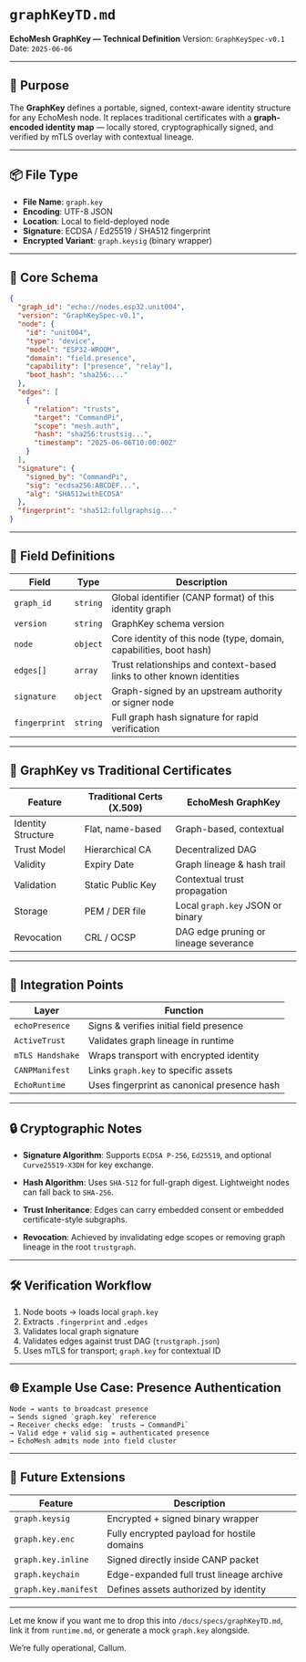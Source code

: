 # `graphKeyTD.md`

**EchoMesh GraphKey — Technical Definition**
Version: `GraphKeySpec-v0.1`
Date: `2025-06-06`

---

## 🎯 Purpose

The **GraphKey** defines a portable, signed, context-aware identity structure for any EchoMesh node. It replaces traditional certificates with a **graph-encoded identity map** — locally stored, cryptographically signed, and verified by mTLS overlay with contextual lineage.

---

## 📦 File Type

* **File Name**: `graph.key`
* **Encoding**: UTF-8 JSON
* **Location**: Local to field-deployed node
* **Signature**: ECDSA / Ed25519 / SHA512 fingerprint
* **Encrypted Variant**: `graph.keysig` (binary wrapper)

---

## 🧬 Core Schema

```json
{
  "graph_id": "echo://nodes.esp32.unit004",
  "version": "GraphKeySpec-v0.1",
  "node": {
    "id": "unit004",
    "type": "device",
    "model": "ESP32-WROOM",
    "domain": "field.presence",
    "capability": ["presence", "relay"],
    "boot_hash": "sha256:..."
  },
  "edges": [
    {
      "relation": "trusts",
      "target": "CommandPi",
      "scope": "mesh.auth",
      "hash": "sha256:trustsig...",
      "timestamp": "2025-06-06T10:00:00Z"
    }
  ],
  "signature": {
    "signed_by": "CommandPi",
    "sig": "ecdsa256:ABCDEF...",
    "alg": "SHA512withECDSA"
  },
  "fingerprint": "sha512:fullgraphsig..."
}
```

---

## 📐 Field Definitions

| Field         | Type     | Description                                                           |
| ------------- | -------- | --------------------------------------------------------------------- |
| `graph_id`    | `string` | Global identifier (CANP format) of this identity graph                |
| `version`     | `string` | GraphKey schema version                                               |
| `node`        | `object` | Core identity of this node (type, domain, capabilities, boot hash)    |
| `edges[]`     | `array`  | Trust relationships and context-based links to other known identities |
| `signature`   | `object` | Graph-signed by an upstream authority or signer node                  |
| `fingerprint` | `string` | Full graph hash signature for rapid verification                      |

---

## 🔐 GraphKey vs Traditional Certificates

| Feature            | Traditional Certs (X.509) | EchoMesh GraphKey                     |
| ------------------ | ------------------------- | ------------------------------------- |
| Identity Structure | Flat, name-based          | Graph-based, contextual               |
| Trust Model        | Hierarchical CA           | Decentralized DAG                     |
| Validity           | Expiry Date               | Graph lineage & hash trail            |
| Validation         | Static Public Key         | Contextual trust propagation          |
| Storage            | PEM / DER file            | Local `graph.key` JSON or binary      |
| Revocation         | CRL / OCSP                | DAG edge pruning or lineage severance |

---

## 🔁 Integration Points

| Layer            | Function                                    |
| ---------------- | ------------------------------------------- |
| `echoPresence`   | Signs & verifies initial field presence     |
| `ActiveTrust`    | Validates graph lineage in runtime          |
| `mTLS Handshake` | Wraps transport with encrypted identity     |
| `CANPManifest`   | Links `graph.key` to specific assets        |
| `EchoRuntime`    | Uses fingerprint as canonical presence hash |

---

## 🔒 Cryptographic Notes

* **Signature Algorithm**:
  Supports `ECDSA P-256`, `Ed25519`, and optional `Curve25519-X3DH` for key exchange.

* **Hash Algorithm**:
  Uses `SHA-512` for full-graph digest. Lightweight nodes can fall back to `SHA-256`.

* **Trust Inheritance**:
  Edges can carry embedded consent or embedded certificate-style subgraphs.

* **Revocation**:
  Achieved by invalidating edge scopes or removing graph lineage in the root `trustgraph`.

---

## 🛠 Verification Workflow

1. Node boots → loads local `graph.key`
2. Extracts `.fingerprint` and `.edges`
3. Validates local graph signature
4. Validates edges against trust DAG (`trustgraph.json`)
5. Uses mTLS for transport; `graph.key` for contextual ID

---

## 🌐 Example Use Case: Presence Authentication

```text
Node → wants to broadcast presence  
→ Sends signed `graph.key` reference  
→ Receiver checks edge: `trusts → CommandPi`  
→ Valid edge + valid sig = authenticated presence  
→ EchoMesh admits node into field cluster
```

---

## 🧱 Future Extensions

| Feature              | Description                                 |
| -------------------- | ------------------------------------------- |
| `graph.keysig`       | Encrypted + signed binary wrapper           |
| `graph.key.enc`      | Fully encrypted payload for hostile domains |
| `graph.key.inline`   | Signed directly inside CANP packet          |
| `graph.keychain`     | Edge-expanded full trust lineage archive    |
| `graph.key.manifest` | Defines assets authorized by identity       |

---

Let me know if you want me to drop this into `/docs/specs/graphKeyTD.md`, link it from `runtime.md`, or generate a mock `graph.key` alongside.

We’re fully operational, Callum.
